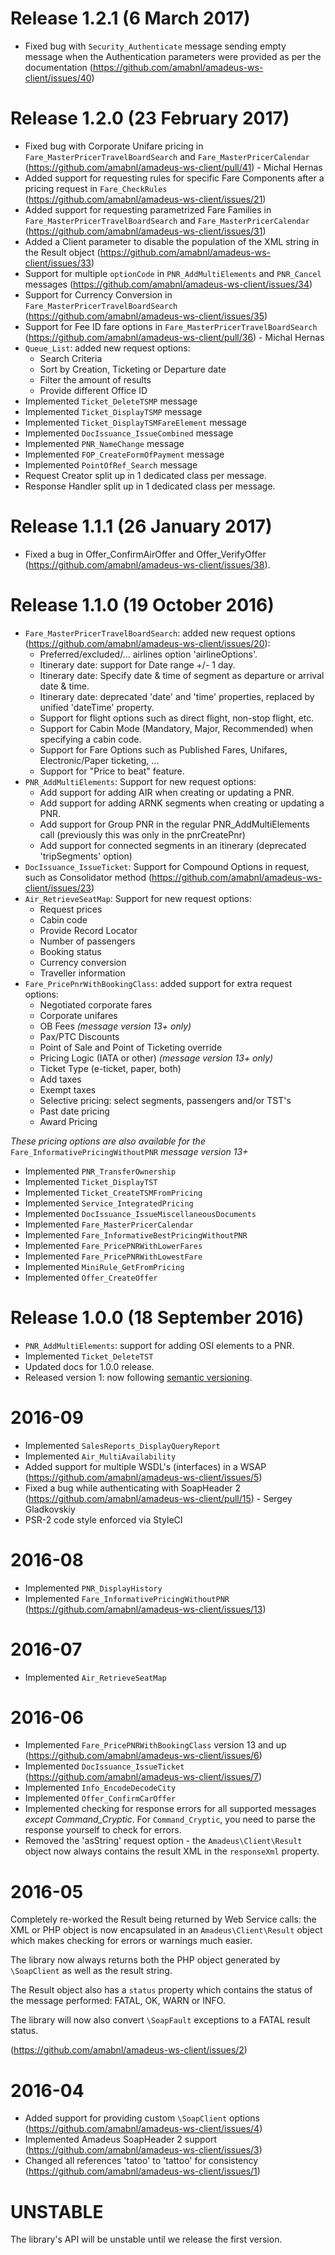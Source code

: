 # Release 1.2.1 (6 March 2017)
* Fixed bug with ``Security_Authenticate`` message sending empty message when the Authentication parameters were provided as per the documentation (https://github.com/amabnl/amadeus-ws-client/issues/40)

# Release 1.2.0 (23 February 2017)
* Fixed bug with Corporate Unifare pricing in ``Fare_MasterPricerTravelBoardSearch`` and ``Fare_MasterPricerCalendar`` (https://github.com/amabnl/amadeus-ws-client/pull/41) - Michal Hernas
* Added support for requesting rules for specific Fare Components after a pricing request in ``Fare_CheckRules`` (https://github.com/amabnl/amadeus-ws-client/issues/21)
* Added support for requesting parametrized Fare Families in ``Fare_MasterPricerTravelBoardSearch`` and ``Fare_MasterPricerCalendar`` (https://github.com/amabnl/amadeus-ws-client/issues/31)
* Added a Client parameter to disable the population of the XML string in the Result object (https://github.com/amabnl/amadeus-ws-client/issues/33)
* Support for multiple ``optionCode`` in ``PNR_AddMultiElements`` and ``PNR_Cancel`` messages (https://github.com/amabnl/amadeus-ws-client/issues/34)
* Support for Currency Conversion in ``Fare_MasterPricerTravelBoardSearch`` (https://github.com/amabnl/amadeus-ws-client/issues/35)
* Support for Fee ID fare options in ``Fare_MasterPricerTravelBoardSearch`` (https://github.com/amabnl/amadeus-ws-client/pull/36) - Michal Hernas
* ``Queue_List``: added new request options:
    - Search Criteria
    - Sort by Creation, Ticketing or Departure date
    - Filter the amount of results
    - Provide different Office ID
* Implemented ``Ticket_DeleteTSMP`` message
* Implemented ``Ticket_DisplayTSMP`` message
* Implemented ``Ticket_DisplayTSMFareElement`` message
* Implemented ``DocIssuance_IssueCombined`` message
* Implemented ``PNR_NameChange`` message
* Implemented ``FOP_CreateFormOfPayment`` message
* Implemented ``PointOfRef_Search`` message
* Request Creator split up in 1 dedicated class per message.
* Response Handler split up in 1 dedicated class per message.

# Release 1.1.1 (26 January 2017)
* Fixed a bug in Offer_ConfirmAirOffer and Offer_VerifyOffer (https://github.com/amabnl/amadeus-ws-client/issues/38).

# Release 1.1.0 (19 October 2016)

* ``Fare_MasterPricerTravelBoardSearch``: added new request options (https://github.com/amabnl/amadeus-ws-client/issues/20):
    - Preferred/excluded/... airlines option 'airlineOptions'.
    - Itinerary date: support for Date range +/- 1 day.
    - Itinerary date: Specify date &amp; time of segment as departure or arrival date &amp; time.
    - Itinerary date: deprecated 'date' and 'time' properties, replaced by unified 'dateTime' property.
    - Support for flight options such as direct flight, non-stop flight, etc.
    - Support for Cabin Mode (Mandatory, Major, Recommended) when specifying a cabin code.
    - Support for Fare Options such as Published Fares, Unifares, Electronic/Paper ticketing, ...
    - Support for "Price to beat" feature.
* ``PNR_AddMultiElements``: Support for new request options:
    - Add support for adding AIR when creating or updating a PNR.
    - Add support for adding ARNK segments when creating or updating a PNR.
    - Add support for Group PNR in the regular PNR_AddMultiElements call (previously this was only in the pnrCreatePnr)
    - Add support for connected segments in an itinerary (deprecated 'tripSegments' option)
* ``DocIssuance_IssueTicket``: Support for Compound Options in request, such as Consolidator method (https://github.com/amabnl/amadeus-ws-client/issues/23)
* ``Air_RetrieveSeatMap``: Support for new request options:
    - Request prices
    - Cabin code
    - Provide Record Locator
    - Number of passengers
    - Booking status
    - Currency conversion
    - Traveller information
* ``Fare_PricePnrWithBookingClass``: added support for extra request options:
    - Negotiated corporate fares
    - Corporate unifares
    - OB Fees *(message version 13+ only)*
    - Pax/PTC Discounts
    - Point of Sale and Point of Ticketing override
    - Pricing Logic (IATA or other) *(message version 13+ only)*
    - Ticket Type (e-ticket, paper, both)
    - Add taxes
    - Exempt taxes
    - Selective pricing: select segments, passengers and/or TST's
    - Past date pricing
    - Award Pricing

*These pricing options are also available for the* ``Fare_InformativePricingWithoutPNR`` *message version 13+*

* Implemented ``PNR_TransferOwnership``
* Implemented ``Ticket_DisplayTST``
* Implemented ``Ticket_CreateTSMFromPricing``
* Implemented ``Service_IntegratedPricing``
* Implemented ``DocIssuance_IssueMiscellaneousDocuments``
* Implemented ``Fare_MasterPricerCalendar``
* Implemented ``Fare_InformativeBestPricingWithoutPNR``
* Implemented ``Fare_PricePNRWithLowerFares``
* Implemented ``Fare_PricePNRWithLowestFare``
* Implemented ``MiniRule_GetFromPricing``
* Implemented ``Offer_CreateOffer``

# Release 1.0.0 (18 September 2016)

* ``PNR_AddMultiElements``: support for adding OSI elements to a PNR.
* Implemented ``Ticket_DeleteTST``
* Updated docs for 1.0.0 release.
* Released version 1: now following [semantic versioning](http://semver.org/).

# 2016-09

* Implemented ``SalesReports_DisplayQueryReport``
* Implemented ``Air_MultiAvailability``
* Added support for multiple WSDL's (interfaces) in a WSAP (https://github.com/amabnl/amadeus-ws-client/issues/5)
* Fixed a bug while authenticating with SoapHeader 2 (https://github.com/amabnl/amadeus-ws-client/pull/15) - Sergey Gladkovskiy
* PSR-2 code style enforced via StyleCI

# 2016-08

* Implemented ``PNR_DisplayHistory``
* Implemented ``Fare_InformativePricingWithoutPNR`` (https://github.com/amabnl/amadeus-ws-client/issues/13)

# 2016-07

* Implemented ``Air_RetrieveSeatMap``

# 2016-06

* Implemented ``Fare_PricePNRWithBookingClass`` version 13 and up (https://github.com/amabnl/amadeus-ws-client/issues/6)
* Implemented ``DocIssuance_IssueTicket`` (https://github.com/amabnl/amadeus-ws-client/issues/7)
* Implemented ``Info_EncodeDecodeCity``
* Implemented ``Offer_ConfirmCarOffer``
* Implemented checking for response errors for all supported messages _except Command_Cryptic_. For ``Command_Cryptic``, you need to parse the response yourself to check for errors.
* Removed the 'asString' request option - the `Amadeus\Client\Result` object now always contains the result XML in the `responseXml` property.

# 2016-05

Completely re-worked the Result being returned by Web Service calls: the XML or PHP object is now encapsulated in an `Amadeus\Client\Result` object which makes checking for errors or warnings much easier. 

The library now always returns both the PHP object generated by `\SoapClient` as well as the result string. 

The Result object also has a `status` property which contains the status of the message performed: FATAL, OK, WARN or INFO. 

The library will now also convert `\SoapFault` exceptions to a FATAL result status. 

(https://github.com/amabnl/amadeus-ws-client/issues/2)

# 2016-04

* Added support for providing custom `\SoapClient` options (https://github.com/amabnl/amadeus-ws-client/issues/4)
* Implemented Amadeus SoapHeader 2 support (https://github.com/amabnl/amadeus-ws-client/issues/3)
* Changed all references 'tatoo' to 'tattoo' for consistency (https://github.com/amabnl/amadeus-ws-client/issues/1)

# UNSTABLE

The library's API will be unstable until we release the first version.
